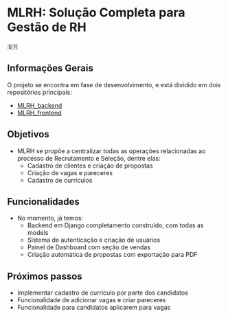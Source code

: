 # MLRH: Solução Completa para Gestão de RH
🇧🇷
## Informações Gerais
O projeto se encontra em fase de desenvolvimento, e está dividido em dois repositórios principais:

- <a href="https://github.com/garzuze/MLRH_backend">MLRH_backend</a>
- <a href="https://github.com/garzuze/MLRH_frontend">MLRH_frontend</a>

## Objetivos

- MLRH se propõe a centralizar todas as operações relacionadas ao processo de Recrutamento e Seleção, dentre elas:
  - Cadastro de clientes e criação de propostas
  - Criação de vagas e pareceres
  - Cadastro de currículos 

## Funcionalidades
- No momento, já temos:
  - Backend em Django completamento construído, com todas as models
  - Sistema de autenticação e criação de usuários
  - Painel de Dashboard com seção de vendas
  - Criação automática de propostas com exportação para PDF 

## Próximos passos
- Implementar cadastro de currículo por parte dos candidatos
- Funcionalidade de adicionar vagas e criar pareceres
- Funcionalidade para candidatos aplicarem para vagas
